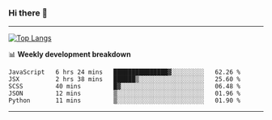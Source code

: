 ### Hi there 👋

-------
[![Top Langs](https://github-readme-stats.vercel.app/api/top-langs/?username=ashish-r)](https://github.com/anuraghazra/github-readme-stats)

📊 **Weekly development breakdown**
<!--START_SECTION:waka-->
```text
JavaScript   6 hrs 24 mins   ███████████████▓░░░░░░░░░   62.26 % 
JSX          2 hrs 38 mins   ██████▒░░░░░░░░░░░░░░░░░░   25.60 % 
SCSS         40 mins         █▓░░░░░░░░░░░░░░░░░░░░░░░   06.48 % 
JSON         12 mins         ▒░░░░░░░░░░░░░░░░░░░░░░░░   01.96 % 
Python       11 mins         ▒░░░░░░░░░░░░░░░░░░░░░░░░   01.90 % 
```
<!--END_SECTION:waka-->
-------

<!--
**ashish-r/ashish-r** is a ✨ _special_ ✨ repository because its `README.md` (this file) appears on your GitHub profile.

Here are some ideas to get you started:

- 🔭 I’m currently working on ...
- 🌱 I’m currently learning ...
- 👯 I’m looking to collaborate on ...
- 🤔 I’m looking for help with ...
- 💬 Ask me about ...
- 📫 How to reach me: ...
- 😄 Pronouns: ...
- ⚡ Fun fact: ...
-->
